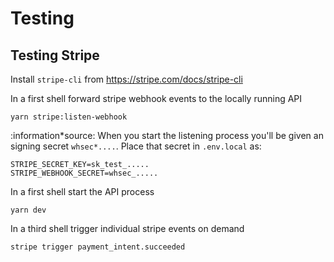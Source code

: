 # Testing

## Testing Stripe

Install `stripe-cli` from <https://stripe.com/docs/stripe-cli>

In a first shell forward stripe webhook events to the locally running API

```shell
yarn stripe:listen-webhook
```

:information*source: When you start the listening process you'll be given an signing secret `whsec*....`. Place that secret in `.env.local` as:

```shell
STRIPE_SECRET_KEY=sk_test_.....
STRIPE_WEBHOOK_SECRET=whsec_.....
```

In a first shell start the API process

```shell
yarn dev
```

In a third shell trigger individual stripe events on demand

```shell
stripe trigger payment_intent.succeeded
```
